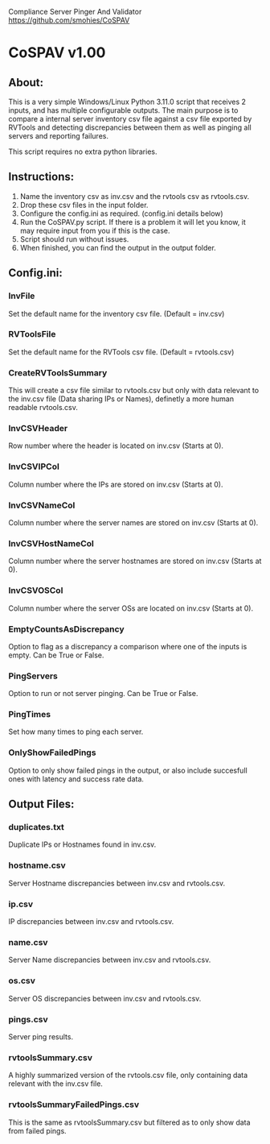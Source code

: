Compliance Server Pinger And Validator https://github.com/smohies/CoSPAV

# CoSPAV v1.00
## About:
This is a very simple Windows/Linux Python 3.11.0 script that receives 2 inputs, and has multiple configurable outputs. The main purpose is to compare a internal server inventory csv file against a csv file exported by RVTools and detecting discrepancies between them as well as pinging all servers and reporting failures.

This script requires no extra python libraries.

## Instructions:
1. Name the inventory csv as inv.csv and the rvtools csv as rvtools.csv.
2. Drop these csv files in the input folder.
3. Configure the config.ini as required. (config.ini details below)
4. Run the CoSPAV.py script. If there is a problem it will let you know, it may require input from you if this is the case.
5. Script should run without issues.
6. When finished, you can find the output in the output folder.

## Config.ini:
### InvFile
Set the default name for the inventory csv file. (Default = inv.csv)
### RVToolsFile
Set the default name for the RVTools csv file. (Default = rvtools.csv)
### CreateRVToolsSummary
This will create a csv file similar to rvtools.csv but only with data relevant to the inv.csv file (Data sharing IPs or Names), definetly a more human readable rvtools.csv.
### InvCSVHeader
Row number where the header is located on inv.csv (Starts at 0).
### InvCSVIPCol
Column number where the IPs are stored on inv.csv (Starts at 0).
### InvCSVNameCol
Column number where the server names are stored on inv.csv (Starts at 0).
### InvCSVHostNameCol
Column number where the server hostnames are stored on inv.csv (Starts at 0).
### InvCSVOSCol
Column number where the server OSs are located on inv.csv (Starts at 0).
### EmptyCountsAsDiscrepancy
Option to flag as a discrepancy a comparison where one of the inputs is empty. Can be True or False.
### PingServers
Option to run or not server pinging. Can be True or False.
### PingTimes
Set how many times to ping each server.
### OnlyShowFailedPings
Option to only show failed pings in the output, or also include succesfull ones with latency and success rate data.

## Output Files:
### duplicates.txt
Duplicate IPs or Hostnames found in inv.csv.
### hostname.csv
Server Hostname discrepancies between inv.csv and rvtools.csv.
### ip.csv
IP discrepancies between inv.csv and rvtools.csv.
### name.csv
Server Name discrepancies between inv.csv and rvtools.csv.
### os.csv
Server OS discrepancies between inv.csv and rvtools.csv.
### pings.csv
Server ping results.
### rvtoolsSummary.csv
A highly summarized version of the rvtools.csv file, only containing data relevant with the inv.csv file.
### rvtoolsSummaryFailedPings.csv
This is the same as rvtoolsSummary.csv but filtered as to only show data from failed pings.